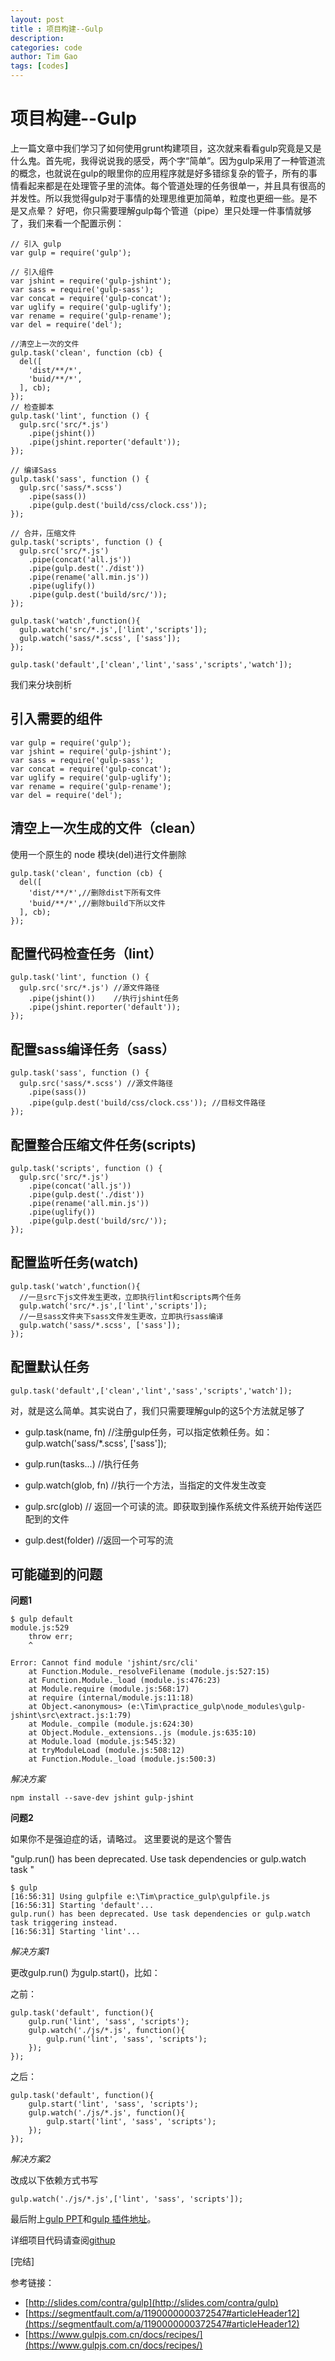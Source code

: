 ```yaml
---
layout: post
title : 项目构建--Gulp
description: 
categories: code
author: Tim Gao
tags: [codes]
---
```


# 项目构建--Gulp

上一篇文章中我们学习了如何使用grunt构建项目，这次就来看看gulp究竟是又是什么鬼。首先呢，我得说说我的感受，两个字“简单”。因为gulp采用了一种管道流的概念，也就说在gulp的眼里你的应用程序就是好多错综复杂的管子，所有的事情看起来都是在处理管子里的流体。每个管道处理的任务很单一，并且具有很高的并发性。所以我觉得gulp对于事情的处理思维更加简单，粒度也更细一些。是不是又点晕？ 好吧，你只需要理解gulp每个管道（pipe）里只处理一件事情就够了，我们来看一个配置示例：

    // 引入 gulp
    var gulp = require('gulp');

    // 引入组件
    var jshint = require('gulp-jshint');
    var sass = require('gulp-sass');
    var concat = require('gulp-concat');
    var uglify = require('gulp-uglify');
    var rename = require('gulp-rename');
    var del = require('del');

    //清空上一次的文件
    gulp.task('clean', function (cb) {
      del([
        'dist/**/*',
        'buid/**/*',
      ], cb);
    });
    // 检查脚本
    gulp.task('lint', function () {
      gulp.src('src/*.js')
        .pipe(jshint())
        .pipe(jshint.reporter('default'));
    });

    // 编译Sass
    gulp.task('sass', function () {
      gulp.src('sass/*.scss')
        .pipe(sass())
        .pipe(gulp.dest('build/css/clock.css'));
    });

    // 合并，压缩文件
    gulp.task('scripts', function () {
      gulp.src('src/*.js')
        .pipe(concat('all.js'))
        .pipe(gulp.dest('./dist'))
        .pipe(rename('all.min.js'))
        .pipe(uglify())
        .pipe(gulp.dest('build/src/'));
    });

    gulp.task('watch',function(){
      gulp.watch('src/*.js',['lint','scripts']);
      gulp.watch('sass/*.scss', ['sass']);
    });

    gulp.task('default',['clean','lint','sass','scripts','watch']);

我们来分块剖析

## 引入需要的组件

    var gulp = require('gulp');
    var jshint = require('gulp-jshint');
    var sass = require('gulp-sass');
    var concat = require('gulp-concat');
    var uglify = require('gulp-uglify');
    var rename = require('gulp-rename');
    var del = require('del');
  

## 清空上一次生成的文件（clean）

使用一个原生的 node 模块(del)进行文件删除

    gulp.task('clean', function (cb) {
      del([
        'dist/**/*',//删除dist下所有文件
        'buid/**/*',//删除build下所以文件
      ], cb);
    });

## 配置代码检查任务（lint）

    gulp.task('lint', function () {
      gulp.src('src/*.js') //源文件路径
        .pipe(jshint())    //执行jshint任务
        .pipe(jshint.reporter('default'));
    });

## 配置sass编译任务（sass）

    gulp.task('sass', function () {
      gulp.src('sass/*.scss') //源文件路径
        .pipe(sass())
        .pipe(gulp.dest('build/css/clock.css')); //目标文件路径
    });

## 配置整合压缩文件任务(scripts)

    gulp.task('scripts', function () {
      gulp.src('src/*.js')
        .pipe(concat('all.js'))
        .pipe(gulp.dest('./dist'))
        .pipe(rename('all.min.js'))
        .pipe(uglify())
        .pipe(gulp.dest('build/src/'));
    });

## 配置监听任务(watch)

    gulp.task('watch',function(){
      //一旦src下js文件发生更改，立即执行lint和scripts两个任务
      gulp.watch('src/*.js',['lint','scripts']);
      //一旦sass文件夹下sass文件发生更改，立即执行sass编译
      gulp.watch('sass/*.scss', ['sass']);
    });

## 配置默认任务

    gulp.task('default',['clean','lint','sass','scripts','watch']);

对，就是这么简单。其实说白了，我们只需要理解gulp的这5个方法就足够了

+ gulp.task(name, fn) //注册gulp任务，可以指定依赖任务。如：
gulp.watch('sass/*.scss', ['sass']);

+ gulp.run(tasks...) //执行任务

+ gulp.watch(glob, fn) //执行一个方法，当指定的文件发生改变

+ gulp.src(glob) // 返回一个可读的流。即获取到操作系统文件系统开始传送匹配到的文件

+ gulp.dest(folder) //返回一个可写的流

## 可能碰到的问题

**问题1**

    $ gulp default
    module.js:529
        throw err;
        ^

    Error: Cannot find module 'jshint/src/cli'
        at Function.Module._resolveFilename (module.js:527:15)
        at Function.Module._load (module.js:476:23)
        at Module.require (module.js:568:17)
        at require (internal/module.js:11:18)
        at Object.<anonymous> (e:\Tim\practice_gulp\node_modules\gulp-jshint\src\extract.js:1:79)
        at Module._compile (module.js:624:30)
        at Object.Module._extensions..js (module.js:635:10)
        at Module.load (module.js:545:32)
        at tryModuleLoad (module.js:508:12)
        at Function.Module._load (module.js:500:3)

*解决方案*

    npm install --save-dev jshint gulp-jshint


**问题2**

如果你不是强迫症的话，请略过。 这里要说的是这个警告 

"gulp.run() has been deprecated. Use task dependencies or gulp.watch task "

    $ gulp
    [16:56:31] Using gulpfile e:\Tim\practice_gulp\gulpfile.js
    [16:56:31] Starting 'default'...
    gulp.run() has been deprecated. Use task dependencies or gulp.watch task triggering instead.
    [16:56:31] Starting 'lint'...

*解决方案1*

更改gulp.run() 为gulp.start()，比如：

之前：

    gulp.task('default', function(){
        gulp.run('lint', 'sass', 'scripts');
        gulp.watch('./js/*.js', function(){
            gulp.run('lint', 'sass', 'scripts');
        });
    });

之后：

    gulp.task('default', function(){
        gulp.start('lint', 'sass', 'scripts');
        gulp.watch('./js/*.js', function(){
            gulp.start('lint', 'sass', 'scripts');
        });
    });
  
  *解决方案2*

  改成以下依赖方式书写

    gulp.watch('./js/*.js',['lint', 'sass', 'scripts']);


最后附上[gulp PPT](http://slides.com/contra/gulp)和[gulp 插件地址](https://gulpjs.com/plugins/)。 

详细项目代码请查阅[githup](https://github.com/tim-gao/gulp-setup-project)

[完结]

参考链接：

* [http://slides.com/contra/gulp](http://slides.com/contra/gulp)
* [https://segmentfault.com/a/1190000000372547#articleHeader12](https://segmentfault.com/a/1190000000372547#articleHeader12)
* [https://www.gulpjs.com.cn/docs/recipes/](https://www.gulpjs.com.cn/docs/recipes/)
